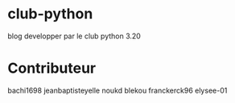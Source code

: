 # club-python
blog developper par le club python 3.20

# Contributeur

bachi1698
jeanbaptisteyelle
noukd
blekou
franckerck96
elysee-01


